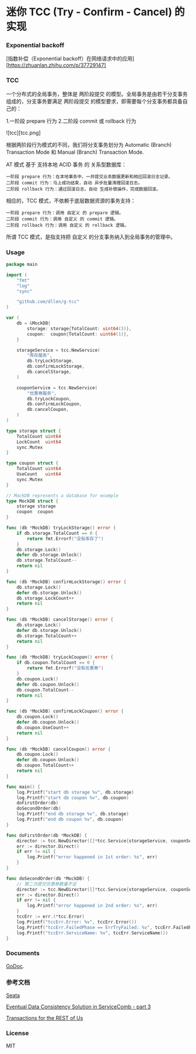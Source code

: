 # 迷你 TCC (Try - Confirm - Cancel) 的实现

### Exponential backoff

[指数补偿（Exponential backoff）在网络请求中的应用][https://zhuanlan.zhihu.com/p/37729147]

### TCC

一个分布式的全局事务，整体是 两阶段提交 的模型。全局事务是由若干分支事务组成的，分支事务要满足 两阶段提交 的模型要求，即需要每个分支事务都具备自己的：

1.一阶段 prepare 行为
2.二阶段 commit 或 rollback 行为

![tcc][tcc.png]

根据两阶段行为模式的不同，我们将分支事务划分为 Automatic (Branch) Transaction Mode 和 Manual (Branch) Transaction Mode.

AT 模式 基于 支持本地 ACID 事务 的 关系型数据库：

    一阶段 prepare 行为：在本地事务中，一并提交业务数据更新和相应回滚日志记录。
    二阶段 commit 行为：马上成功结束，自动 异步批量清理回滚日志。
    二阶段 rollback 行为：通过回滚日志，自动 生成补偿操作，完成数据回滚。

相应的，TCC 模式，不依赖于底层数据资源的事务支持：

    一阶段 prepare 行为：调用 自定义 的 prepare 逻辑。
    二阶段 commit 行为：调用 自定义 的 commit 逻辑。
    二阶段 rollback 行为：调用 自定义 的 rollback 逻辑。
所谓 TCC 模式，是指支持把 自定义 的分支事务纳入到全局事务的管理中。

### Usage

```go
package main

import (
	"fmt"
	"log"
	"sync"

	"github.com/dllen/g-tcc"
)

var (
	db = &MockDB{
		storage: storage{TotalCount: uint64(3)},
		coupon:  coupon{TotalCount: uint64(1)},
	}

	storageService = tcc.NewService(
		"库存服务",
		db.tryLockStorage,
		db.confirmLockStorage,
		db.cancelStorage,
	)

	couponService = tcc.NewService(
		"优惠券服务",
		db.tryLockCoupon,
		db.confirmLockCoupon,
		db.cancelCoupon,
	)
)

type storage struct {
	TotalCount uint64
	LockCount  uint64
	sync.Mutex
}

type coupon struct {
	TotalCount uint64
	UseCount   uint64
	sync.Mutex
}

// MockDB represents a database for example
type MockDB struct {
	storage storage
	coupon  coupon
}

func (db *MockDB) tryLockStorage() error {
	if db.storage.TotalCount == 0 {
		return fmt.Errorf("没有库存了")
	}
	db.storage.Lock()
	defer db.storage.Unlock()
	db.storage.TotalCount--
	return nil
}

func (db *MockDB) confirmLockStorage() error {
	db.storage.Lock()
	defer db.storage.Unlock()
	db.storage.LockCount++
	return nil
}

func (db *MockDB) cancelStorage() error {
	db.storage.Lock()
	defer db.storage.Unlock()
	db.storage.TotalCount++
	return nil
}

func (db *MockDB) tryLockCoupon() error {
	if db.coupon.TotalCount == 0 {
		return fmt.Errorf("没有优惠券")
	}
	db.coupon.Lock()
	defer db.coupon.Unlock()
	db.coupon.TotalCount--
	return nil
}

func (db *MockDB) confirmLockCoupon() error {
	db.coupon.Lock()
	defer db.coupon.Unlock()
	db.coupon.UseCount++
	return nil
}

func (db *MockDB) cancelCoupon() error {
	db.coupon.Lock()
	defer db.coupon.Unlock()
	db.coupon.TotalCount++
	return nil
}

func main() {
	log.Printf("start db storage %v", db.storage)
	log.Printf("start db coupon %v", db.coupon)
	doFirstOrder(db)
	doSecondOrder(db)
	log.Printf("end db storage %v", db.storage)
	log.Printf("end db coupon %v", db.coupon)
}

func doFirstOrder(db *MockDB) {
	director := tcc.NewDirector([]*tcc.Service{storageService, couponService}, tcc.WithMaxRetries(1))
	err := director.Direct()
	if err != nil {
		log.Printf("error happened in 1st order: %s", err)
	}
}

func doSecondOrder(db *MockDB) {
	// 第二次提交优惠券数量不足
	director := tcc.NewDirector([]*tcc.Service{storageService, couponService}, tcc.WithMaxRetries(1))
	err := director.Direct()
	if err != nil {
		log.Printf("error happened in 2nd order: %s", err)
	}
	tccErr := err.(*tcc.Error)
	log.Printf("tccErr.Error: %v", tccErr.Error())
	log.Printf("tccErr.FailedPhase == ErrTryFailed: %v", tccErr.FailedPhase() == tcc.ErrTryFailed)
	log.Printf("tccErr.ServiceName: %v", tccErr.ServiceName())
}

```

### Documents

[GoDoc](https://godoc.org/github.com/dllen/g-tcc).

### 参考文档

[Seata](http://seata.io/zh-cn/docs/overview/what-is-seata.html)

[Eventual Data Consistency Solution in ServiceComb - part 3](https://servicecomb.apache.org/docs/distributed_saga_3/)

[Transactions for the REST of Us](https://dzone.com/articles/transactions-for-the-rest-of-us)

### License

MIT
